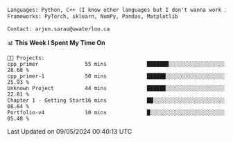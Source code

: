 ```txt
Languages: Python, C++ (I know other languages but I don't wanna work in em)
Frameworks: PyTorch, sklearn, NumPy, Pandas, Matplotlib

Contact: arjun.sarao@uwaterloo.ca
```

<!--START_SECTION:waka-->
📊 **This Week I Spent My Time On** 

```text
🐱‍💻 Projects: 
cpp_primer               55 mins             ███████░░░░░░░░░░░░░░░░░░   28.68 % 
cpp_primer-1             50 mins             ██████░░░░░░░░░░░░░░░░░░░   25.93 % 
Unknown Project          44 mins             ██████░░░░░░░░░░░░░░░░░░░   22.81 % 
Chapter 1 - Getting Start16 mins             ██░░░░░░░░░░░░░░░░░░░░░░░   08.64 % 
Portfolio-v4             10 mins             █░░░░░░░░░░░░░░░░░░░░░░░░   05.48 % 
```


 Last Updated on 09/05/2024 00:40:13 UTC
<!--END_SECTION:waka-->
